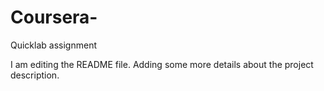 # Coursera-
Quicklab assignment 

I am editing the README file. Adding some more details about the project description.

